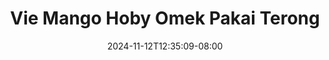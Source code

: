 --- 
title: "Vie Mango Hoby Omek Pakai Terong"
description: "streaming bokep Vie Mango Hoby Omek Pakai Terong telegram durasi panjang  "
date: 2024-11-12T12:35:09-08:00
file_code: "gqv2lubtj21x"
draft: false
cover: "ssurmco0q8hy4ran.jpg"
tags: ["Vie", "Mango", "Hoby", "Omek", "Pakai", "Terong", "bokep-indo", "bokep-viral", "bokep-ig"]
length: 1582
fld_id: "1483103"
foldername: "Ael vie"
categories: ["Ael vie"]
views: 0
---